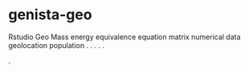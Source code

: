 # genista-geo
Rstudio Geo Mass energy equivalence equation matrix numerical data geolocation population
.
.
.
.
.




.











